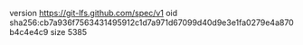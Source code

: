 version https://git-lfs.github.com/spec/v1
oid sha256:cb7a936f7563431495912c1d7a971d67099d40d9e3e1fa0279e4a870b4c4e4c9
size 5385
